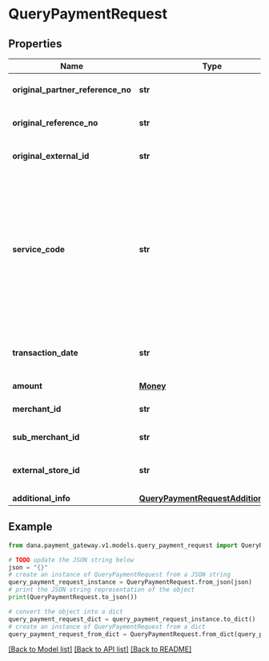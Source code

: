 # QueryPaymentRequest


## Properties

Name | Type | Description | Notes
------------ | ------------- | ------------- | -------------
**original_partner_reference_no** | **str** | Original transaction identifier on partner system | [optional] 
**original_reference_no** | **str** | Original transaction identifier on DANA system | [optional] 
**original_external_id** | **str** | Original external identifier on header message | [optional] 
**service_code** | **str** | Transaction type indicator is based on the service code of the original transaction request:<br /> - IPG Cashier Pay - SNAP: 54<br /> - QRIS CPM (Acquirer) - SNAP: 60<br /> - QRIS MPM (Acquirer) - SNAP: 47<br /> - Payment Gateway: 54<br />  | [default to '54']
**transaction_date** | **str** | Transaction date in format YYYY-MM-DDTHH:mm:ss+07:00 (GMT+7, Jakarta time) | [optional] 
**amount** | [**Money**](Money.md) |  | [optional] 
**merchant_id** | **str** | Merchant identifier that is unique per each merchant | 
**sub_merchant_id** | **str** | Information of sub merchant identifier | [optional] 
**external_store_id** | **str** | Store identifier to indicate to which store this payment belongs to | [optional] 
**additional_info** | [**QueryPaymentRequestAdditionalInfo**](QueryPaymentRequestAdditionalInfo.md) |  | [optional] 

## Example

```python
from dana.payment_gateway.v1.models.query_payment_request import QueryPaymentRequest

# TODO update the JSON string below
json = "{}"
# create an instance of QueryPaymentRequest from a JSON string
query_payment_request_instance = QueryPaymentRequest.from_json(json)
# print the JSON string representation of the object
print(QueryPaymentRequest.to_json())

# convert the object into a dict
query_payment_request_dict = query_payment_request_instance.to_dict()
# create an instance of QueryPaymentRequest from a dict
query_payment_request_from_dict = QueryPaymentRequest.from_dict(query_payment_request_dict)
```
[[Back to Model list]](../README.md#documentation-for-models) [[Back to API list]](../README.md#documentation-for-api-endpoints) [[Back to README]](../README.md)


